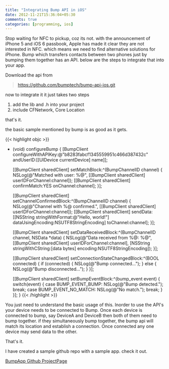```yaml
---
title: "Integrating Bump API in iOS"
date: 2012-11-21T15:36:04+05:30
comments: true
categories: [programming, ios]
---
```


Stop waiting for NFC to pickup, coz its not. with the announcement of iPhone 5 and iOS 6 passbook, Apple has made it clear they are not interested in NFC. which means we need to find alternative solutions for iPhone. Bump which transfers contacts between two phones just by bumping them together has an API. below are the steps to integrate that into your app.


Download the api from

> https://github.com/bumptech/bump-api-ios.git

now to integrate it it just takes two steps

1. add the lib and .h into your project
2. include CFNetwork, Core Location 

that's it.

the basic sample mentioned by bump is as good as it gets.

{{< highlight objc >}}
- (void) configureBump {
    [BumpClient configureWithAPIKey:@"b8283fabcf1345559951c466d387432c" andUserID:[[UIDevice currentDevice] name]];

    [[BumpClient sharedClient] setMatchBlock:^(BumpChannelID channel) { 
        NSLog(@"Matched with user: %@", [[BumpClient sharedClient] userIDForChannel:channel]); 
        [[BumpClient sharedClient] confirmMatch:YES onChannel:channel];
    }];

    [[BumpClient sharedClient] setChannelConfirmedBlock:^(BumpChannelID channel) {
        NSLog(@"Channel with %@ confirmed.", [[BumpClient sharedClient] userIDForChannel:channel]);
        [[BumpClient sharedClient] sendData:[[NSString stringWithFormat:@"Hello, world!"] dataUsingEncoding:NSUTF8StringEncoding]
            toChannel:channel];
    }];

    [[BumpClient sharedClient] setDataReceivedBlock:^(BumpChannelID channel, NSData *data) {
        NSLog(@"Data received from %@: %@", 
                [[BumpClient sharedClient] userIDForChannel:channel], 
                [NSString stringWithCString:[data bytes] encoding:NSUTF8StringEncoding]);
    }];

    [[BumpClient sharedClient] setConnectionStateChangedBlock:^(BOOL connected) {
        if (connected) {
            NSLog(@"Bump connected...");
        } else {
            NSLog(@"Bump disconnected...");
        }
    }];

    [[BumpClient sharedClient] setBumpEventBlock:^(bump_event event) {
        switch(event) {
            case BUMP_EVENT_BUMP:
                NSLog(@"Bump detected.");
                break;
            case BUMP_EVENT_NO_MATCH:
                NSLog(@"No match.");
                break;
        }
    }];
}
{{< /highlight >}}


You just need to understand the basic usage of this. Inorder to use the API's your device needs to be connected to Bump. Once each device is connected to bump, say DeviceA and DeviceB then both of them need to bump together. if they simultaneously bump together, the bump api will match its location and establish a connection. Once connected any one device may send data to the other. 

That's it.

I have created a sample github repo with a sample app. check it out.

[BumpApp Github ProjectPage](https://github.com/darcwader/BumpApp)



